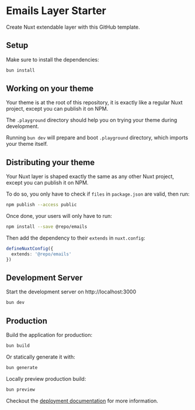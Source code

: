 # Emails Layer Starter

Create Nuxt extendable layer with this GitHub template.

## Setup

Make sure to install the dependencies:

```bash
bun install
```

## Working on your theme

Your theme is at the root of this repository, it is exactly like a regular Nuxt project, except you can publish it on NPM.

The `.playground` directory should help you on trying your theme during development.

Running `bun dev` will prepare and boot `.playground` directory, which imports your theme itself.

## Distributing your theme

Your Nuxt layer is shaped exactly the same as any other Nuxt project, except you can publish it on NPM.

To do so, you only have to check if `files` in `package.json` are valid, then run:

```bash
npm publish --access public
```

Once done, your users will only have to run:

```bash
npm install --save @repo/emails
```

Then add the dependency to their `extends` in `nuxt.config`:

```ts
defineNuxtConfig({
  extends: '@repo/emails'
})
```

## Development Server

Start the development server on http://localhost:3000

```bash
bun dev
```

## Production

Build the application for production:

```bash
bun build
```

Or statically generate it with:

```bash
bun generate
```

Locally preview production build:

```bash
bun preview
```

Checkout the [deployment documentation](https://nuxt.com/docs/getting-started/deployment) for more information.
